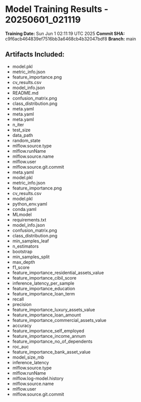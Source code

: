 # Model Training Results - 20250601_021119

**Training Date:** Sun Jun  1 02:11:19 UTC 2025
**Commit SHA:** c9f6acb464839ef7516bb3a6468cb4b32047bdf8
**Branch:** main

## Artifacts Included:
- model.pkl
- metric_info.json
- feature_importance.png
- cv_results.csv
- model_info.json
- README.md
- confusion_matrix.png
- class_distribution.png
- meta.yaml
- meta.yaml
- meta.yaml
- n_iter
- test_size
- data_path
- random_state
- mlflow.source.type
- mlflow.runName
- mlflow.source.name
- mlflow.user
- mlflow.source.git.commit
- meta.yaml
- model.pkl
- metric_info.json
- feature_importance.png
- cv_results.csv
- model.pkl
- python_env.yaml
- conda.yaml
- MLmodel
- requirements.txt
- model_info.json
- confusion_matrix.png
- class_distribution.png
- min_samples_leaf
- n_estimators
- bootstrap
- min_samples_split
- max_depth
- f1_score
- feature_importance_residential_assets_value
- feature_importance_cibil_score
- inference_latency_per_sample
- feature_importance_education
- feature_importance_loan_term
- recall
- precision
- feature_importance_luxury_assets_value
- feature_importance_loan_amount
- feature_importance_commercial_assets_value
- accuracy
- feature_importance_self_employed
- feature_importance_income_annum
- feature_importance_no_of_dependents
- roc_auc
- feature_importance_bank_asset_value
- model_size_mb
- inference_latency
- mlflow.source.type
- mlflow.runName
- mlflow.log-model.history
- mlflow.source.name
- mlflow.user
- mlflow.source.git.commit
